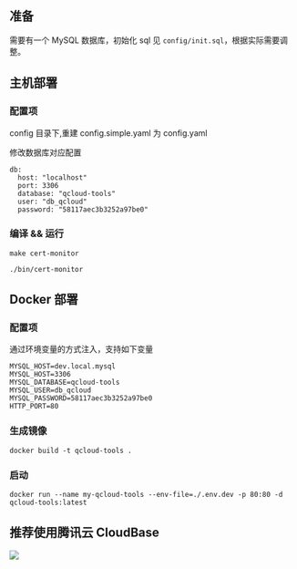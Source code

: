 ## 准备

需要有一个 MySQL 数据库，初始化 sql 见 `config/init.sql`，根据实际需要调整。

## 主机部署

### 配置项

config 目录下,重建 config.simple.yaml 为 config.yaml

修改数据库对应配置

```
db:
  host: "localhost"
  port: 3306
  database: "qcloud-tools"
  user: "db_qcloud"
  password: "58117aec3b3252a97be0"

```

### 编译 && 运行

```
make cert-monitor

./bin/cert-monitor
```

## Docker 部署

### 配置项

通过环境变量的方式注入，支持如下变量

```
MYSQL_HOST=dev.local.mysql
MYSQL_HOST=3306
MYSQL_DATABASE=qcloud-tools
MYSQL_USER=db_qcloud
MYSQL_PASSWORD=58117aec3b3252a97be0
HTTP_PORT=80
```

### 生成镜像
```
docker build -t qcloud-tools .
```

### 启动

```
docker run --name my-qcloud-tools --env-file=./.env.dev -p 80:80 -d qcloud-tools:latest
```

## 推荐使用腾讯云 CloudBase

[![](https://main.qcloudimg.com/raw/67f5a389f1ac6f3b4d04c7256438e44f.svg)](https://console.cloud.tencent.com/tcb/env/index?action=CreateAndDeployCloudBaseProject&appUrl=https%3A%2F%2Fgithub.com%2Factors315%2Fqcloud-tools&branch=master)
